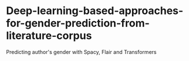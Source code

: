# Deep-learning-based-approaches-for-gender-prediction-from-literature-corpus
Predicting author's gender with Spacy, Flair and Transformers
